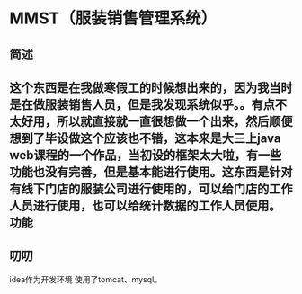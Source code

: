 MMST（服装销售管理系统）
====
简述
----
这个东西是在我做寒假工的时候想出来的，因为我当时是在做服装销售人员，但是我发现系统似乎。。有点不太好用，所以就直接就一直很想做一个出来，然后顺便想到了毕设做这个应该也不错，这本来是大三上java web课程的一个作品，当初设的框架太大啦，有一些功能也没有完善，但是基本能进行使用。这东西是针对有线下门店的服装公司进行使用的，可以给门店的工作人员进行使用，也可以给统计数据的工作人员使用。
功能
----

叨叨
----
idea作为开发环境 使用了tomcat、mysql。
